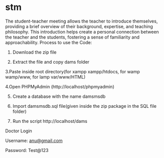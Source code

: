 # stm
The student-teacher meeting allows the teacher to introduce themselves, providing a brief overview of their background, expertise, and teaching philosophy. This introduction helps create a personal connection between the teacher and the students, fostering a sense of familiarity and approachability.
Process to use the Code:
1. Download the zip file

2. Extract the file and copy dams folder

3.Paste inside root directory(for xampp xampp/htdocs, for wamp wamp/www, for lamp var/www/HTML)

4.Open PHPMyAdmin (http://localhost/phpmyadmin)

5. Create a database with the name damsmsdb

6. Import damsmsdb.sql file(given inside the zip package in the SQL file folder)

7. Run the script http://localhost/dams

Doctor Login

Username: anu@gmail.com

Password: Test@123
